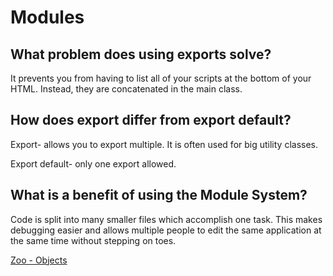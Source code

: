 # Modules
## What problem does using exports solve?
It prevents you from having to list all of your scripts at the bottom of your HTML. Instead, they are concatenated in the main class.

## How does export differ from export default?
Export- allows you to export multiple. It is often used for big utility classes.

Export default- only one export allowed.

## What is a benefit of using the Module System?
Code is split into many smaller files which accomplish one task. This makes debugging easier and allows multiple people to edit the same application at the same time without stepping on toes.

[Zoo - Objects](https://github.com/amanda-rice/zoo.git)